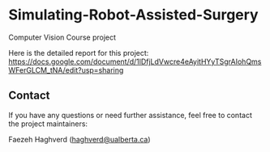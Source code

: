 # Simulating-Robot-Assisted-Surgery
Computer Vision Course project

Here is the detailed report for this project: 
https://docs.google.com/document/d/1lDfjLdVwcre4eAyitHYyTSgrAIohQmsWFerGLCM_tNA/edit?usp=sharing

## Contact
If you have any questions or need further assistance, feel free to contact the project maintainers:

Faezeh Haghverd (haghverd@ualberta.ca)

